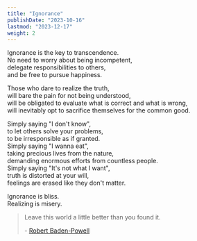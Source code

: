 ```yaml
---
title: "Ignorance"
publishDate: "2023-10-16"
lastmod: "2023-12-17"
weight: 2
---
```


Ignorance is the key to transcendence.<br/>
No need to worry about being incompetent,<br/>
delegate responsibilities to others,<br/>
and be free to pursue happiness.<br/>

Those who dare to realize the truth,<br/>
will bare the pain for not being understood,<br/>
will be obligated to evaluate what is correct and what is wrong,<br/>
will inevitably opt to sacrifice themselves for the common good.<br/>

Simply saying "I don't know",<br/>
to let others solve your problems,<br/>
to be irresponsible as if granted.<br/>
Simply saying "I wanna eat",<br/>
taking precious lives from the nature,<br/>
demanding enormous efforts from countless people.<br/>
Simply saying "It's not what I want",<br/>
truth is distorted at your will,<br/>
feelings are erased like they don't matter.<br/>

Ignorance is bliss.<br/>
Realizing is misery.<br/>

> Leave this world a little better than you found it.
>
> \- [Robert Baden-Powell](https://www.goodreads.com/quotes/8830618-leave-this-world-a-little-better-than-you-found-it)
